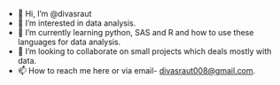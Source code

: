 - 👋 Hi, I’m @divasraut
- 👀 I’m interested in data analysis.
- 🌱 I’m currently learning python, SAS and R and how to use these languages for data analysis.
- 💞️ I’m looking to collaborate on small projects which deals mostly with data.
- 📫 How to reach me here or via email- divasraut008@gmail.com.

<!---
divasraut/divasraut is a ✨ special ✨ repository because its `README.md` (this file) appears on your GitHub profile.
You can click the Preview link to take a look at your changes.
--->
